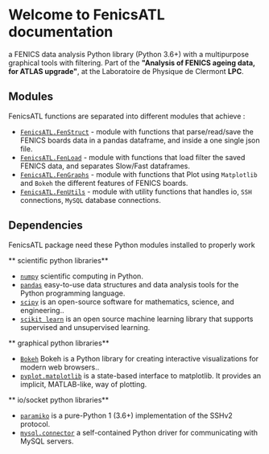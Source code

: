 # Welcome to FenicsATL documentation
a FENICS data analysis Python library (Python 3.6+) with a multipurpose graphical tools with filtering. Part of the **"Analysis of FENICS ageing data, for ATLAS upgrade"**, at the Laboratoire de Physique de Clermont **LPC**.

## Modules
FenicsATL functions are separated into different modules that achieve :  

* [`FenicsATL.FenStruct`](FenStruct#FenStruct-module) - module with functions that parse/read/save the FENICS boards data in a pandas dataframe, and inside a one single json file.
* [`FenicsATL.FenLoad`](FenLoad#FenLoad-module) -  module with  functions that load filter the saved FENICS data, and separates Slow/Fast dataframes.
* [`FenicsATL.FenGraphs`](FenGraphs#FenGraphs-module) -  module with functions that Plot using `Matplotlib` and `Bokeh` the different features of FENICS boards.
* [`FenicsATL.FenUtils`](FenUtils#FenUtils-module) -  module with utility functions that handles io, `SSH` connections, `MySQL` database connections.

## Dependencies
FenicsATL package need these Python modules installed to properly work

** scientific  python libraries**

 - [`numpy`](https://numpy.org/install/) scientific computing in Python.
 - [`pandas`](https://pandas.pydata.org/) easy-to-use data structures and data analysis tools for the Python programming language.
 - [`scipy`](https://scipy.org/install/) is an open-source software for mathematics, science, and engineering..
 - [`scikit learn`](https://scikit-learn.org/stable/install.html) is an open source machine learning library that supports supervised and unsupervised learning.

** graphical python libraries**

 - [`Bokeh`](https://docs.bokeh.org/en/latest/docs/first_steps.html#first-steps) Bokeh is a Python library for creating interactive visualizations for modern web browsers..
 - [`pyplot.matplotlib`](https://matplotlib.org/stable/index.html)  is a state-based interface to matplotlib. It provides an implicit, MATLAB-like, way of plotting.

** io/socket python libraries**

 - [`paramiko`](https://www.paramiko.org/installing.html) is a pure-Python 1 (3.6+) implementation of the SSHv2 protocol.
 - [`mysql.connector`](https://dev.mysql.com/doc/connector-python/en/) a self-contained Python driver for communicating with MySQL servers.
